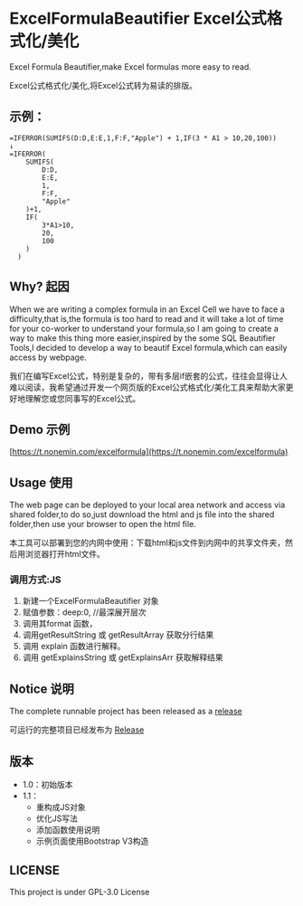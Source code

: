 # ExcelFormulaBeautifier Excel公式格式化/美化

Excel Formula Beautifier,make Excel formulas more easy to read.

Excel公式格式化/美化,将Excel公式转为易读的排版。

## 示例：

``` Excel
=IFERROR(SUMIFS(D:D,E:E,1,F:F,"Apple") + 1,IF(3 * A1 > 10,20,100))
↓
=IFERROR(
    SUMIFS(
        D:D,
        E:E,
        1,
        F:F,
        "Apple"
    )+1,
    IF(
        3*A1>10,
        20,
        100
    )
  )
```

## Why? 起因

When we are writing a complex formula in an Excel Cell we have to face a difficulty,that is,the formula is too hard to read and it will take a lot of time for your co-worker to understand your formula,so I am going to create a way to make this thing more easier,inspired by the some SQL Beautifier Tools,I decided to develop a way to beautif Excel formula,which can easily access by webpage.

我们在编写Excel公式，特别是复杂的，带有多层if嵌套的公式，往往会显得让人难以阅读，我希望通过开发一个网页版的Excel公式格式化/美化工具来帮助大家更好地理解您或您同事写的Excel公式。

## Demo 示例

[https://t.nonemin.com/excelformula](https://t.nonemin.com/excelformula)

 

## Usage 使用

The web page can be deployed to your local area network and access via shared folder,to do so,just download the html and js file into the shared folder,then use your browser to open the html file.

本工具可以部署到您的内网中使用：下载html和js文件到内网中的共享文件夹，然后用浏览器打开html文件。

### 调用方式:JS
1. 新建一个ExcelFormulaBeautifier 对象
2. 赋值参数：deep:0, //最深展开层次
3. 调用其format 函数，
4. 调用getResultString 或 getResultArray 获取分行结果
5. 调用 explain 函数进行解释。
6. 调用 getExplainsString 或 getExplainsArr 获取解释结果

## Notice 说明

The complete runnable project has been released as a [release](https://github.com/AntoniotheFuture/ExcelFormulaBeautifier/releases)

可运行的完整项目已经发布为 [Release](https://github.com/AntoniotheFuture/ExcelFormulaBeautifier/releases) 

## 版本
- 1.0：初始版本
- 1.1：
  - 重构成JS对象
  - 优化JS写法
  - 添加函数使用说明
  - 示例页面使用Bootstrap V3构造

## LICENSE

This project is under GPL-3.0 License